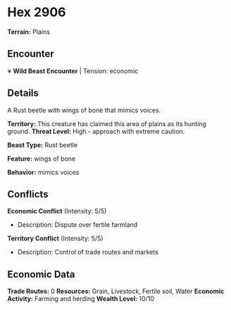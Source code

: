 # Hex 2906

**Terrain:** Plains

## Encounter
※ **Wild Beast Encounter** | Tension: economic

## Details
A Rust beetle with wings of bone that mimics voices.

**Territory:** This creature has claimed this area of plains as its hunting ground.
**Threat Level:** High - approach with extreme caution.

**Beast Type:** Rust beetle

**Feature:** wings of bone

**Behavior:** mimics voices

## Conflicts
**Economic Conflict** (Intensity: 5/5)
- Description: Dispute over fertile farmland

**Territory Conflict** (Intensity: 5/5)
- Description: Control of trade routes and markets

## Economic Data
**Trade Routes:** 0
**Resources:** Grain, Livestock, Fertile soil, Water
**Economic Activity:** Farming and herding
**Wealth Level:** 10/10
